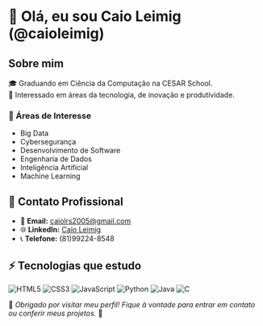 # 👋 Olá, eu sou Caio Leimig (@caioleimig)

## Sobre mim
🎓 Graduando em Ciência da Computação na CESAR School.  
🚀 Interessado em áreas da tecnologia, de inovação e produtividade.

### 🌟 Áreas de Interesse
- Big Data
- Cybersegurança
- Desenvolvimento de Software
- Engenharia de Dados
- Inteligência Artificial
- Machine Learning

## 💼 Contato Profissional
- 📧 **Email:** [caiolrs2005@gmail.com](mailto:caiolrs2005@gmail.com)  
- 🌐 **LinkedIn:** [Caio Leimig](https://www.linkedin.com/in/caio-leimig-rodrigues-da-silva/)  
- 📞 **Telefone:** (81)99224-8548

## ⚡ Tecnologias que estudo
![HTML5](https://img.shields.io/badge/-HTML5-E34F26?style=flat-square&logo=html5&logoColor=white)
![CSS3](https://img.shields.io/badge/-CSS3-1572B6?style=flat-square&logo=css3)
![JavaScript](https://img.shields.io/badge/-JavaScript-F7DF1E?style=flat-square&logo=javascript&logoColor=black)
![Python](https://img.shields.io/badge/-Python-3776AB?style=flat-square&logo=python&logoColor=white)
![Java](https://img.shields.io/badge/-Java-ED8B00?style=flat-square&logo=java&logoColor=white)
![C](https://img.shields.io/badge/-C-00599C?style=flat-square&logo=c&logoColor=white)

💬 *Obrigado por visitar meu perfil! Fique à vontade para entrar em contato ou conferir meus projetos.* 🚀
